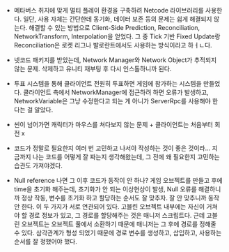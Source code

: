 - 메타버스 취지에 맞게 멀티 플레이 환경을 구축하려 Netcode 라이브러리를 사용한다. 일단, 사용 자체는 간단한데 동기화, 데이터 보존 등의 문제는 쉽게 해결되지 않는다. 해결할 수 있는 방법으로 Client-Side Prediction, Reconciliation, NetworkTransform, Interpolation을 얻었다. 그 중 Tick 기반 Fixed Update랑 Reconciliation은 로켓 리그나 발로란트에서도 사용하는 방식이라고 하ㅓㄴ다.

- 넷코드 패키지를 받았는데, Network Manager와 Network Object가 추적되지 않는 문제. 삭제하고 유니티 재부팅 후 다시 인스톨하니까 된다.

- 투표 시스템을 통해 클라이언트 전원히 투표하면 게임에 참가하는 시스템을 만들었다. 클라이언트 측에서 NetworkManager에 접근하려 하면 오류가 발생하고, NetworkVariable은 그냥 수정한다고 되는 게 아니가 ServerRpc를 사용해야 한다는 걸 알았다.

- 씬이 넘어가면 캐릭터가 마우스를 쳐다보지 않는 문제 + 클라이언트는 처음부터 회전 x

- 코드가 정말로 필요한지 여러 번 고민하고 나서야 작성하는 것이 좋은 것이라... 지금까지 나는 코드를 어떻게 잘 짜는지 생각해왔는데, 그 전에 왜 필요한지 고민하는 습관도 가져야겠다.

- Null reference 나면 그 이후 코드가 동작이 안 하나? 게임 오브젝트를 만들고 후에 time을 초기화 해주는데, 초기화가 안 되는 이상현상이 발생, Null 오류를 해결하니까 정상 작동, 변수를 초기화 하고 할당하는 순서도 잘 맞추자. 잘 안 맞추니까 동작 안 한다. 이 두 가지가 서로 연관되어 있다. 고블린 오브젝트 내부에는 자신이 거쳐야 할 경로 정보가 있고, 그 경로를 할당해주는 것은 매니저 스크립트다. 근데 고블린 오브젝트는 오브젝트 풀에서 소환하기 때문에 매니저는 그 후에 경로를 정해줄 수 있다. 삼각관계가 형성 되었기 때문에 경로 변수를 생성하고, 삽입하고, 사용하는 순서를 잘 정했어야 했다.